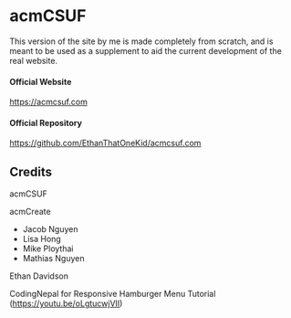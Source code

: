 # acmCSUF
This version of the site by me is made completely from scratch, and is meant to be used as a supplement to aid the current development of the real website.

#### Official Website ####
https://acmcsuf.com

#### Official Repository ####
https://github.com/EthanThatOneKid/acmcsuf.com

## Credits ##
acmCSUF

acmCreate
- Jacob Nguyen
- Lisa Hong
- Mike Ploythai
- Mathias Nguyen

Ethan Davidson

CodingNepal for Responsive Hamburger Menu Tutorial (https://youtu.be/oLgtucwjVII)

